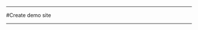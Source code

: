 -----------------------------------------------

#Create demo site

-----------------------------------------------